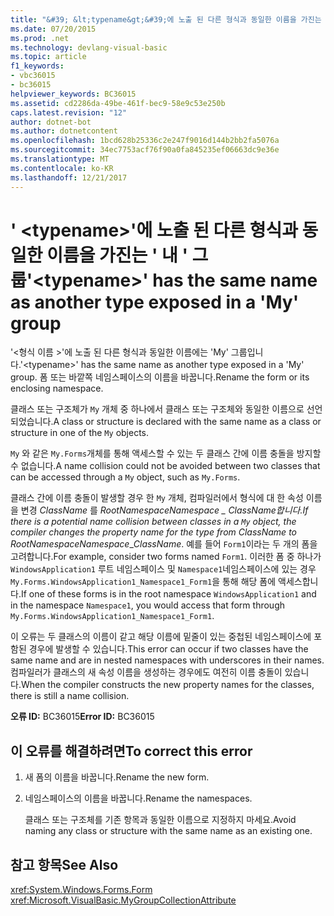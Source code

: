 ```yaml
---
title: "&#39; &lt;typename&gt;&#39;에 노출 된 다른 형식과 동일한 이름을 가진는 &#39; 내 &#39; 그룹"
ms.date: 07/20/2015
ms.prod: .net
ms.technology: devlang-visual-basic
ms.topic: article
f1_keywords:
- vbc36015
- bc36015
helpviewer_keywords: BC36015
ms.assetid: cd2286da-49be-461f-bec9-58e9c53e250b
caps.latest.revision: "12"
author: dotnet-bot
ms.author: dotnetcontent
ms.openlocfilehash: 1bcd628b25336c2e247f9016d144b2bb2fa5076a
ms.sourcegitcommit: 34ec7753acf76f90a0fa845235ef06663dc9e36e
ms.translationtype: MT
ms.contentlocale: ko-KR
ms.lasthandoff: 12/21/2017
---
```

# <a name="39lttypenamegt39-has-the-same-name-as-another-type-exposed-in-a-39my39-group"></a><span data-ttu-id="58656-102">&#39; &lt;typename&gt;&#39;에 노출 된 다른 형식과 동일한 이름을 가진는 &#39; 내 &#39; 그룹</span><span class="sxs-lookup"><span data-stu-id="58656-102">&#39;&lt;typename&gt;&#39; has the same name as another type exposed in a &#39;My&#39; group</span></span>
<span data-ttu-id="58656-103">'\<형식 이름 >'에 노출 된 다른 형식과 동일한 이름에는 'My' 그룹입니다.</span><span class="sxs-lookup"><span data-stu-id="58656-103">'\<typename>' has the same name as another type exposed in a 'My' group.</span></span> <span data-ttu-id="58656-104">폼 또는 바깥쪽 네임스페이스의 이름을 바꿉니다.</span><span class="sxs-lookup"><span data-stu-id="58656-104">Rename the form or its enclosing namespace.</span></span>  
  
 <span data-ttu-id="58656-105">클래스 또는 구조체가 `My` 개체 중 하나에서 클래스 또는 구조체와 동일한 이름으로 선언되었습니다.</span><span class="sxs-lookup"><span data-stu-id="58656-105">A class or structure is declared with the same name as a class or structure in one of the `My` objects.</span></span>  
  
 <span data-ttu-id="58656-106">`My` 와 같은 `My.Forms`개체를 통해 액세스할 수 있는 두 클래스 간에 이름 충돌을 방지할 수 없습니다.</span><span class="sxs-lookup"><span data-stu-id="58656-106">A name collision could not be avoided between two classes that can be accessed through a `My` object, such as `My.Forms`.</span></span>  
  
 <span data-ttu-id="58656-107">클래스 간에 이름 충돌이 발생할 경우 한 `My` 개체, 컴파일러에서 형식에 대 한 속성 이름을 변경 *ClassName* 를 *RootNamespace*_*Namespace*  \_ *ClassName*합니다.</span><span class="sxs-lookup"><span data-stu-id="58656-107">If there is a potential name collision between classes in a `My` object, the compiler changes the property name for the type from *ClassName* to *RootNamespace*_*Namespace*\_*ClassName*.</span></span> <span data-ttu-id="58656-108">예를 들어 `Form1`이라는 두 개의 폼을 고려합니다.</span><span class="sxs-lookup"><span data-stu-id="58656-108">For example, consider two forms named `Form1`.</span></span> <span data-ttu-id="58656-109">이러한 폼 중 하나가 `WindowsApplication1` 루트 네임스페이스 및 `Namespace1`네임스페이스에 있는 경우 `My.Forms.WindowsApplication1_Namespace1_Form1`을 통해 해당 폼에 액세스합니다.</span><span class="sxs-lookup"><span data-stu-id="58656-109">If one of these forms is in the root namespace `WindowsApplication1` and in the namespace `Namespace1`, you would access that form through `My.Forms.WindowsApplication1_Namespace1_Form1`.</span></span>  
  
 <span data-ttu-id="58656-110">이 오류는 두 클래스의 이름이 같고 해당 이름에 밑줄이 있는 중첩된 네임스페이스에 포함된 경우에 발생할 수 있습니다.</span><span class="sxs-lookup"><span data-stu-id="58656-110">This error can occur if two classes have the same name and are in nested namespaces with underscores in their names.</span></span> <span data-ttu-id="58656-111">컴파일러가 클래스의 새 속성 이름을 생성하는 경우에도 여전히 이름 충돌이 있습니다.</span><span class="sxs-lookup"><span data-stu-id="58656-111">When the compiler constructs the new property names for the classes, there is still a name collision.</span></span>  
  
 <span data-ttu-id="58656-112">**오류 ID:** BC36015</span><span class="sxs-lookup"><span data-stu-id="58656-112">**Error ID:** BC36015</span></span>  
  
## <a name="to-correct-this-error"></a><span data-ttu-id="58656-113">이 오류를 해결하려면</span><span class="sxs-lookup"><span data-stu-id="58656-113">To correct this error</span></span>  
  
1.  <span data-ttu-id="58656-114">새 폼의 이름을 바꿉니다.</span><span class="sxs-lookup"><span data-stu-id="58656-114">Rename the new form.</span></span>  
  
2.  <span data-ttu-id="58656-115">네임스페이스의 이름을 바꿉니다.</span><span class="sxs-lookup"><span data-stu-id="58656-115">Rename the namespaces.</span></span>  
  
     <span data-ttu-id="58656-116">클래스 또는 구조체를 기존 항목과 동일한 이름으로 지정하지 마세요.</span><span class="sxs-lookup"><span data-stu-id="58656-116">Avoid naming any class or structure with the same name as an existing one.</span></span>  
  
## <a name="see-also"></a><span data-ttu-id="58656-117">참고 항목</span><span class="sxs-lookup"><span data-stu-id="58656-117">See Also</span></span>  
 <xref:System.Windows.Forms.Form>  
 <xref:Microsoft.VisualBasic.MyGroupCollectionAttribute>  

